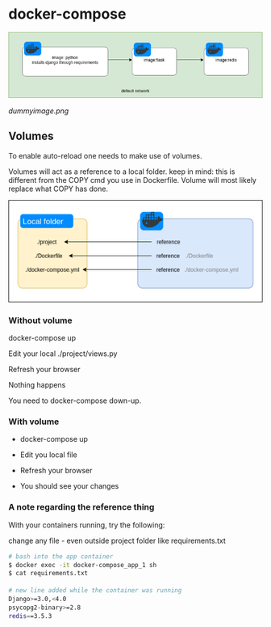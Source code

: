 # docker-compose

![Screenshot](docker.png)

<em>dummyimage.png</em>



## Volumes

To enable auto-reload one needs to make use of volumes.

Volumes will act as a reference to a local folder. keep in mind: this is different from the COPY cmd you use in Dockerfile. Volume will most likely replace what COPY has done.

![Screenshot](volume.png)

### Without volume

docker-compose up

Edit your local ./project/views.py

Refresh your browser

Nothing happens

You need to docker-compose down-up.

### With volume

* docker-compose up

* Edit you local file

* Refresh your browser

* You should see your changes


### A note regarding the reference thing

With your containers running, try the following:

change any file - even outside project folder like requirements.txt

```bash
# bash into the app container
$ docker exec -it docker-compose_app_1 sh
$ cat requirements.txt

# new line added while the container was running
Django>=3.0,<4.0
psycopg2-binary>=2.8
redis==3.5.3

```

